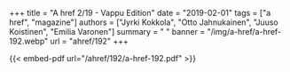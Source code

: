 +++
title = "A href 2/19 - Vappu Edition"
date = "2019-02-01"
tags = ["a href", "magazine"]
authors = ["Jyrki Kokkola", "Otto Jahnukainen", "Juuso Koistinen", "Emilia Varonen"]
summary = " "
banner = "/img/a-href/a-href-192.webp"
url = "ahref/192"
+++

{{< embed-pdf url="/ahref/192/a-href-192.pdf" >}}
